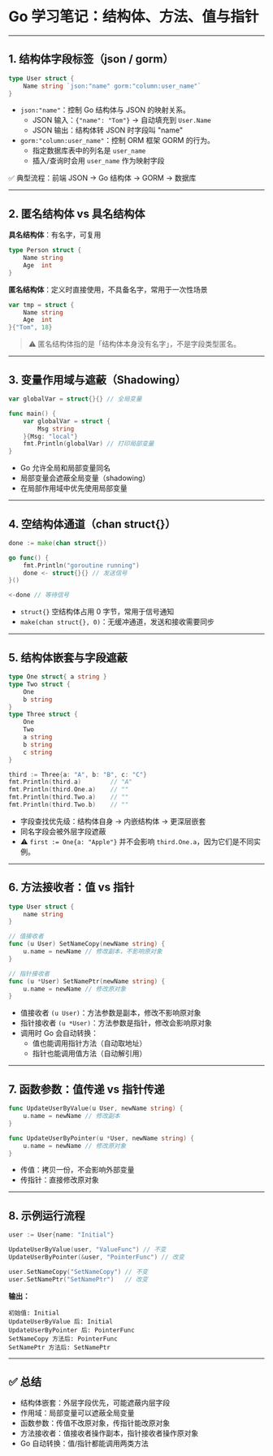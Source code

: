 # Go 学习笔记：结构体、方法、值与指针

---

## 1. 结构体字段标签（json / gorm）

```go
type User struct {
    Name string `json:"name" gorm:"column:user_name"`
}
```

- `json:"name"`：控制 Go 结构体与 JSON 的映射关系。
    - JSON 输入：`{"name": "Tom"}` → 自动填充到 `User.Name`
    - JSON 输出：结构体转 JSON 时字段叫 "name"
- `gorm:"column:user_name"`：控制 ORM 框架 GORM 的行为。
    - 指定数据库表中的列名是 `user_name`
    - 插入/查询时会用 `user_name` 作为映射字段

✅ 典型流程：前端 JSON → Go 结构体 → GORM → 数据库

---

## 2. 匿名结构体 vs 具名结构体

**具名结构体**：有名字，可复用

```go
type Person struct {
    Name string
    Age  int
}
```

**匿名结构体**：定义时直接使用，不具备名字，常用于一次性场景

```go
var tmp = struct {
    Name string
    Age  int
}{"Tom", 18}
```

> ⚠️ 匿名结构体指的是「结构体本身没有名字」，不是字段类型匿名。

---

## 3. 变量作用域与遮蔽（Shadowing）

```go
var globalVar = struct{}{} // 全局变量

func main() {
    var globalVar = struct {
        Msg string
    }{Msg: "local"}
    fmt.Println(globalVar) // 打印局部变量
}
```

- Go 允许全局和局部变量同名
- 局部变量会遮蔽全局变量（shadowing）
- 在局部作用域中优先使用局部变量

---

## 4. 空结构体通道（chan struct{}）

```go
done := make(chan struct{})

go func() {
    fmt.Println("goroutine running")
    done <- struct{}{} // 发送信号
}()

<-done // 等待信号
```

- `struct{}` 空结构体占用 0 字节，常用于信号通知
- `make(chan struct{}, 0)`：无缓冲通道，发送和接收需要同步

---

## 5. 结构体嵌套与字段遮蔽

```go
type One struct{ a string }
type Two struct {
    One
    b string
}
type Three struct {
    One
    Two
    a string
    b string
    c string
}

third := Three{a: "A", b: "B", c: "C"}
fmt.Println(third.a)        // "A"
fmt.Println(third.One.a)    // ""
fmt.Println(third.Two.a)    // ""
fmt.Println(third.Two.b)    // ""
```

- 字段查找优先级：结构体自身 → 内嵌结构体 → 更深层嵌套
- 同名字段会被外层字段遮蔽
- ⚠️ `first := One{a: "Apple"}` 并不会影响 `third.One.a`，因为它们是不同实例。

---

## 6. 方法接收者：值 vs 指针

```go
type User struct {
    name string
}

// 值接收者
func (u User) SetNameCopy(newName string) {
    u.name = newName // 修改副本，不影响原对象
}

// 指针接收者
func (u *User) SetNamePtr(newName string) {
    u.name = newName // 修改原对象
}
```

- 值接收者 `(u User)`：方法参数是副本，修改不影响原对象
- 指针接收者 `(u *User)`：方法参数是指针，修改会影响原对象
- 调用时 Go 会自动转换：
    - 值也能调用指针方法（自动取地址）
    - 指针也能调用值方法（自动解引用）

---

## 7. 函数参数：值传递 vs 指针传递

```go
func UpdateUserByValue(u User, newName string) {
    u.name = newName // 修改副本
}

func UpdateUserByPointer(u *User, newName string) {
    u.name = newName // 修改原对象
}
```

- 传值：拷贝一份，不会影响外部变量
- 传指针：直接修改原对象

---

## 8. 示例运行流程

```go
user := User{name: "Initial"}

UpdateUserByValue(user, "ValueFunc") // 不变
UpdateUserByPointer(&user, "PointerFunc") // 改变

user.SetNameCopy("SetNameCopy") // 不变
user.SetNamePtr("SetNamePtr")   // 改变
```

**输出：**

```
初始值: Initial
UpdateUserByValue 后: Initial
UpdateUserByPointer 后: PointerFunc
SetNameCopy 方法后: PointerFunc
SetNamePtr 方法后: SetNamePtr
```

---

## ✅ 总结

- 结构体嵌套：外层字段优先，可能遮蔽内层字段
- 作用域：局部变量可以遮蔽全局变量
- 函数参数：传值不改原对象，传指针能改原对象
- 方法接收者：值接收者操作副本，指针接收者操作原对象
- Go 自动转换：值/指针都能调用两类方法